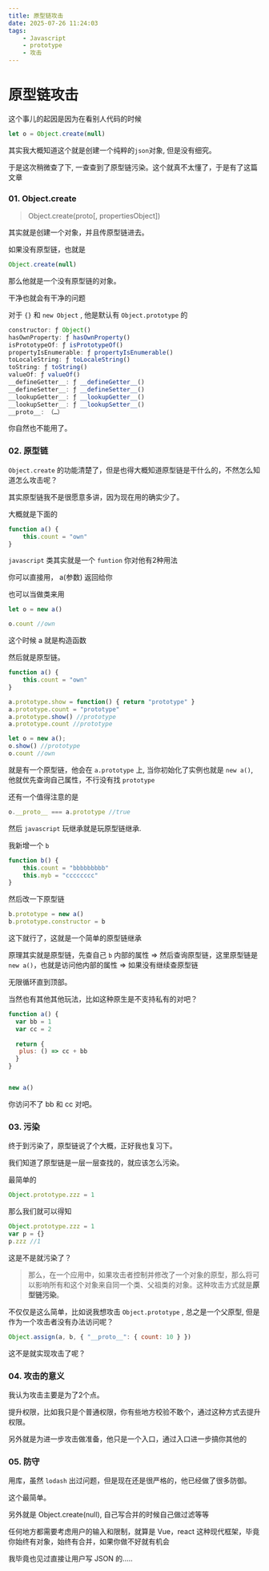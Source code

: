 ```yaml
---
title: 原型链攻击
date: 2025-07-26 11:24:03
tags: 
    - Javascript
    - prototype
    - 攻击
---
```


# 原型链攻击


这个事儿的起因是因为在看别人代码的时候

```javascript
let o = Object.create(null)
```



其实我大概知道这个就是创建一个纯粹的`json`对象, 但是没有细究。

于是这次稍微查了下, 一查查到了原型链污染。这个就真不太懂了，于是有了这篇文章



### 01. Object.create



> Object.create(proto[, propertiesObject])



其实就是创建一个对象，并且传原型链进去。

如果没有原型链，也就是



```javascript
Object.create(null)
```



那么他就是一个没有原型链的对象。

干净也就会有干净的问题



对于 `{}` 和 `new Object` , 他是默认有 `Object.prototype` 的



```javascript
constructor: ƒ Object()
hasOwnProperty: ƒ hasOwnProperty()
isPrototypeOf: ƒ isPrototypeOf()
propertyIsEnumerable: ƒ propertyIsEnumerable()
toLocaleString: ƒ toLocaleString()
toString: ƒ toString()
valueOf: ƒ valueOf()
__defineGetter__: ƒ __defineGetter__()
__defineSetter__: ƒ __defineSetter__()
__lookupGetter__: ƒ __lookupGetter__()
__lookupSetter__: ƒ __lookupSetter__()
__proto__: （…）
```



你自然也不能用了。



### 02. 原型链

`Object.create` 的功能清楚了，但是也得大概知道原型链是干什么的，不然怎么知道怎么攻击呢？

其实原型链我不是很愿意多讲，因为现在用的确实少了。

大概就是下面的



```javascript
function a() {
    this.count = "own"
}
```



`javascript` 类其实就是一个 `funtion` 你对他有2种用法

你可以直接用， a(参数) 返回给你

也可以当做类来用

```javascript
let o = new a()

o.count //own
```

这个时候 a 就是构造函数



然后就是原型链。

```javascript
function a() {
    this.count = "own"
}

a.prototype.show = function() { return "prototype" }
a.prototype.count = "prototype"
a.prototype.show() //prototype
a.prototype.count //prototype

let o = new a();
o.show() //prototype
o.count //own
```



就是有一个原型链，他会在 `a.prototype` 上, 当你初始化了实例也就是 `new a()`, 他就优先查询自己属性，不行没有找 `prototype`



还有一个值得注意的是



```javascript
o.__proto__ === a.prototype //true
```



然后 `javascript` 玩继承就是玩原型链继承.



我新增一个 `b` 

```javascript
function b() {
    this.count = "bbbbbbbbb"
    this.myb = "cccccccc"
}

```



然后改一下原型链

```javascript
b.prototype = new a()
b.prototype.constructor = b
```



这下就行了，这就是一个简单的原型链继承

原理其实就是原型链，先查自己 `b` 内部的属性 => 然后查询原型链，这里原型链是 `new a()`，也就是访问他内部的属性 => 如果没有继续查原型链 

无限循环直到顶部。



当然也有其他其他玩法，比如这种原生是不支持私有的对吧？

```javascript
function a() {
  var bb = 1
  var cc = 2
    
  return {
   plus: () => cc + bb  
  }
}


new a()
```



你访问不了 bb 和 cc 对吧。



### 03. 污染

终于到污染了，原型链说了个大概，正好我也复习下。

我们知道了原型链是一层一层查找的，就应该怎么污染。

最简单的

```javascript
Object.prototype.zzz = 1
```



那么我们就可以得知

```javascript
Object.prototype.zzz = 1
var p = {}
p.zzz //1
```



这是不是就污染了？

> 那么，在一个应用中，如果攻击者控制并修改了一个对象的原型，那么将可以影响所有和这个对象来自同一个类、父祖类的对象。这种攻击方式就是**原型链污染**。



不仅仅是这么简单，比如说我想攻击 `Object.prototype` , 总之是一个父原型, 但是作为一个攻击者没有办法访问呢？



```javascript
Object.assign(a, b, { "__proto__": { count: 10 } })
```

这不是就实现攻击了呢？



### 04. 攻击的意义

我认为攻击主要是为了2个点。

提升权限，比如我只是个普通权限，你有些地方校验不敢个，通过这种方式去提升权限。

另外就是为进一步攻击做准备，他只是一个入口，通过入口进一步搞你其他的



### 05. 防守

用库，虽然 `lodash` 出过问题，但是现在还是很严格的，他已经做了很多防御。

这个最简单。



另外就是 Object.create(null), 自己写合并的时候自己做过滤等等



任何地方都需要考虑用户的输入和限制，就算是 Vue，react 这种现代框架，毕竟你始终有对象，始终有合并，如果你做不好就有机会

我毕竟也见过直接让用户写 JSON 的.....


